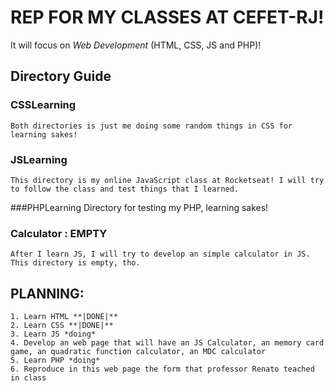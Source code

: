 # REP FOR MY CLASSES AT CEFET-RJ!

It will focus on *Web Development* (HTML, CSS, JS and PHP)! 



## Directory Guide


### CSSLearning
	Both directories is just me doing some random things in CSS for learning sakes!


### JSLearning
	This directory is my online JavaScript class at Rocketseat! I will try to follow the class and test things that I learned. 


###PHPLearning
	Directory for testing my PHP, learning sakes! 
	
### Calculator : **EMPTY**
	After I learn JS, I will try to develop an simple calculator in JS. This directory is empty, tho. 



## PLANNING:
	1. Learn HTML **|DONE|**  
	2. Learn CSS **|DONE|**  
	3. Learn JS *doing*  
	4. Develop an web page that will have an JS Calculator, an memory card   game, an quadratic function calculator, an MDC calculator  
	5. Learn PHP *doing* 
	6. Reproduce in this web page the form that professor Renato teached in class  

  


